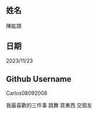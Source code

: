 姓名
----
陳紘頡

日期
----
2023/11/23

Github Username
---------------
Carlos08092008

我最喜歡的三件事
跳舞 買東西 交朋友
